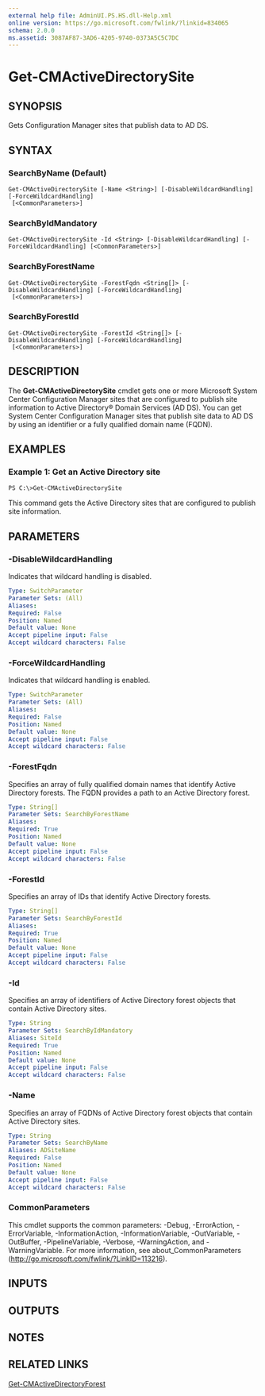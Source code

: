 ```yaml
---
external help file: AdminUI.PS.HS.dll-Help.xml
online version: https://go.microsoft.com/fwlink/?linkid=834065
schema: 2.0.0
ms.assetid: 3087AF87-3AD6-4205-9740-0373A5C5C7DC
---
```


# Get-CMActiveDirectorySite

## SYNOPSIS
Gets Configuration Manager sites that publish data to AD DS.

## SYNTAX

### SearchByName (Default)
```
Get-CMActiveDirectorySite [-Name <String>] [-DisableWildcardHandling] [-ForceWildcardHandling]
 [<CommonParameters>]
```

### SearchByIdMandatory
```
Get-CMActiveDirectorySite -Id <String> [-DisableWildcardHandling] [-ForceWildcardHandling] [<CommonParameters>]
```

### SearchByForestName
```
Get-CMActiveDirectorySite -ForestFqdn <String[]> [-DisableWildcardHandling] [-ForceWildcardHandling]
 [<CommonParameters>]
```

### SearchByForestId
```
Get-CMActiveDirectorySite -ForestId <String[]> [-DisableWildcardHandling] [-ForceWildcardHandling]
 [<CommonParameters>]
```

## DESCRIPTION
The **Get-CMActiveDirectorySite** cmdlet gets one or more Microsoft System Center Configuration Manager sites that are configured to publish site information to Active Directory® Domain Services (AD DS).
You can get System Center Configuration Manager sites that publish site data to AD DS by using an identifier or a fully qualified domain name (FQDN).

## EXAMPLES

### Example 1: Get an Active Directory site
```
PS C:\>Get-CMActiveDirectorySite
```

This command gets the Active Directory sites that are configured to publish site information.

## PARAMETERS

### -DisableWildcardHandling
Indicates that wildcard handling is disabled.

```yaml
Type: SwitchParameter
Parameter Sets: (All)
Aliases: 
Required: False
Position: Named
Default value: None
Accept pipeline input: False
Accept wildcard characters: False
```

### -ForceWildcardHandling
Indicates that wildcard handling is enabled.

```yaml
Type: SwitchParameter
Parameter Sets: (All)
Aliases: 
Required: False
Position: Named
Default value: None
Accept pipeline input: False
Accept wildcard characters: False
```

### -ForestFqdn
Specifies an array of fully qualified domain names that identify Active Directory forests.
The FQDN provides a path to an Active Directory forest.

```yaml
Type: String[]
Parameter Sets: SearchByForestName
Aliases: 
Required: True
Position: Named
Default value: None
Accept pipeline input: False
Accept wildcard characters: False
```

### -ForestId
Specifies an array of IDs that identify Active Directory forests.

```yaml
Type: String[]
Parameter Sets: SearchByForestId
Aliases: 
Required: True
Position: Named
Default value: None
Accept pipeline input: False
Accept wildcard characters: False
```

### -Id
Specifies an array of identifiers of Active Directory forest objects that contain Active Directory sites.

```yaml
Type: String
Parameter Sets: SearchByIdMandatory
Aliases: SiteId
Required: True
Position: Named
Default value: None
Accept pipeline input: False
Accept wildcard characters: False
```

### -Name
Specifies an array of FQDNs of Active Directory forest objects that contain Active Directory sites.

```yaml
Type: String
Parameter Sets: SearchByName
Aliases: ADSiteName
Required: False
Position: Named
Default value: None
Accept pipeline input: False
Accept wildcard characters: False
```

### CommonParameters
This cmdlet supports the common parameters: -Debug, -ErrorAction, -ErrorVariable, -InformationAction, -InformationVariable, -OutVariable, -OutBuffer, -PipelineVariable, -Verbose, -WarningAction, and -WarningVariable. For more information, see about_CommonParameters (http://go.microsoft.com/fwlink/?LinkID=113216).

## INPUTS

## OUTPUTS

## NOTES

## RELATED LINKS

[Get-CMActiveDirectoryForest](./Get-CMActiveDirectoryForest.md)
